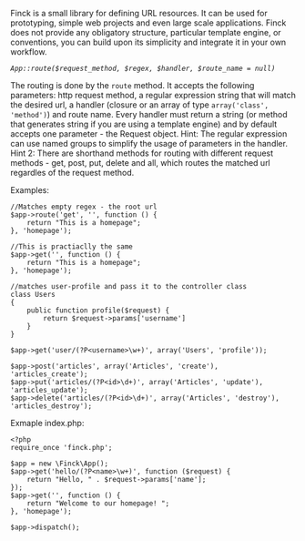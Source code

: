 Finck is a small library for defining URL resources. It can be used for prototyping, simple web projects and even large scale applications. Finck does not provide any obligatory structure, particular template engine, or conventions, you can build upon its simplicity and integrate it in your own workflow.

*`App::route($request_method, $regex, $handler, $route_name = null)`*

The routing is done by the `route` method. It accepts the following parameters: http request method, a regular expression string that will match the desired url, a handler (closure or an array of type `array('class', 'method')`) and route name.
Every handler must return a string (or method that generates string if you are using a template engine) and by default accepts one parameter - the Request object.
Hint: The regular expression can use named groups to simplify the usage of parameters in the handler.
Hint 2: There are shorthand methods for routing with different request methods - get, post, put, delete and all, which routes the matched url regardles of the request method.

Examples:

    //Matches empty regex - the root url
    $app->route('get', '', function () {
        return "This is a homepage";
    }, 'homepage');

    //This is practiaclly the same
    $app->get('', function () {
    	return "This is a homepage";
    }, 'homepage');

    //matches user-profile and pass it to the controller class
    class Users
    {
        public function profile($request) {
            return $request->params['username']
        }
    }

    $app->get('user/(?P<username>\w+)', array('Users', 'profile'));

    $app->post('articles', array('Articles', 'create'), 'articles_create');
    $app->put('articles/(?P<id>\d+)', array('Articles', 'update'), 'articles_update');
    $app->delete('articles/(?P<id>\d+)', array('Articles', 'destroy'), 'articles_destroy');

Exmaple index.php:

    <?php
    require_once 'finck.php';

    $app = new \Finck\App();
    $app->get('hello/(?P<name>\w+)', function ($request) {
        return "Hello, " . $request->params['name'];
    });
    $app->get('', function () {
        return "Welcome to our homepage! ";
    }, 'homepage');

    $app->dispatch();
